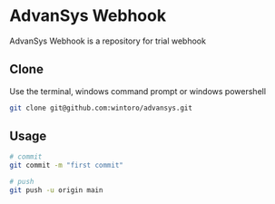 # AdvanSys Webhook

AdvanSys Webhook is a repository for trial webhook

## Clone

Use the terminal, windows command prompt or windows powershell

```bash
git clone git@github.com:wintoro/advansys.git
```

## Usage

```bash
# commit
git commit -m "first commit"

# push
git push -u origin main